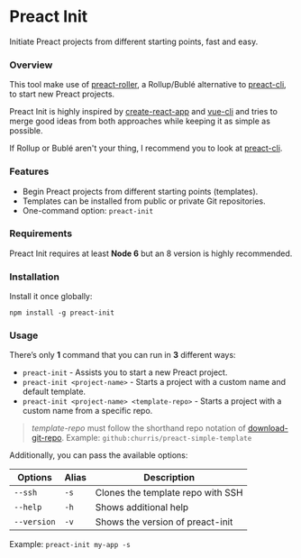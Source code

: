 # Preact Init
Initiate Preact projects from different starting points, fast and easy.

### Overview
This tool make use of [preact-roller](https://github.com/churris/preact-roller), a Rollup/Bublé alternative to [preact-cli](https://github.com/developit/preact-cli), to start new Preact projects.

Preact Init is highly inspired by [create-react-app](https://github.com/facebookincubator/create-react-app) and [vue-cli](https://github.com/vuejs/vue-cli) and tries to merge good ideas from both approaches while keeping it as simple as possible.

If Rollup or Bublé aren't your thing, I recommend you to look at [preact-cli](https://github.com/developit/preact-cli).

### Features
* Begin Preact projects from different starting points (templates).
* Templates can be installed from public or private Git repositories.
* One-command option: `preact-init`

### Requirements
Preact Init requires at least **Node 6** but an 8 version is highly recommended.

### Installation
Install it once globally:

`npm install -g preact-init`

### Usage

There’s only **1** command that you can run in **3** different ways:

* `preact-init` - Assists you to start a new Preact project.
* `preact-init <project-name>` - Starts a project with a custom name and default template.
* `preact-init <project-name> <template-repo>` - Starts a project with a custom name from a specific repo.

> *template-repo* must follow the shorthand repo notation of [download-git-repo](https://github.com/flipxfx/download-git-repo). Example: `github:churris/preact-simple-template`

Additionally, you can pass the available options:

| Options                            | Alias     | Description                                             |
| ---------------------------------- | --------- | ------------------------------------------------------- |
| `--ssh`                            | `-s`      | Clones the template repo with SSH                       |
| `--help`                           | `-h`      | Shows additional help                                   |
| `--version`                        | `-v`      | Shows the version of preact-init                        |

Example: `preact-init my-app -s`
